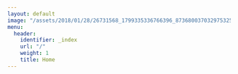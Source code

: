 ```yaml
---
layout: default
image: "/assets/2018/01/28/26731568_1799335336766396_8736800370329753259_n.jpg"
menu:
  header:
    identifier: _index
    url: "/"
    weight: 1
    title: Home
---
```

